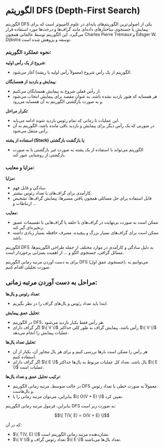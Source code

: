 # الگوریتم DFS (Depth-First Search)

الگوریتم DFS یکی از اصولی‌ترین الگوریتم‌های پایه‌ای در علوم کامپیوتر است که برای پیمایش یا جستجوی ساختارهای داده‌ای مانند گراف‌ها و درخت‌ها مورد استفاده قرار می‌گیرد. این الگوریتم توسط عالمانی همچون Charles Pierre Trémaux و Edsger W. Dijkstra توسعه و پژوهش شده است.

### نحوه عملکرد الگوریتم:

 **شروع از یک رأس اولیه**:
   - الگوریتم از یک رأس شروع (معمولاً رأس اولیه یا ریشه) آغاز می‌شود.

 **پیمایش و بازدید از همسایگان**:
   - از رأس فعلی شروع به پیمایش همسایگان می‌کنیم.
   - هر همسایه که هنوز بازدید نشده باشد، به عنوان مقصد برای پیمایش انتخاب می‌شود و به صورت بازگشتی الگوریتم به آن همسایه می‌رود.

 **تکرار مراحل**:
   - این عملیات تا زمانی که تمام رئوس بازدید شوند ادامه می‌یابد.
   - در صورتی که یک رأس دیگر برای پیمایش و بازدید باقی مانده باشد، الگوریتم به آن رأس منتقل می‌شود.

 **استفاده از پشته (Stack) یا بازگشت بازگشتی**:
   - الگوریتم می‌تواند با استفاده از یک پشته به صورت غیر بازگشتی یا به صورت بازگشتی از روشنایی عبور کند.

### مزایا و معایب:

**مزایا:**
- سادگی و قابل فهم.
- کارآمدی برای گراف‌های با تعداد رئوس بیشتر.
- قابل استفاده برای حل مسائلی همچون یافتن مسیرها، پیمایش گراف‌ها، تشخیص ارتباطات و ...

**معایب:**
- ممکن است به صورت بی‌نهایت در گراف‌های با حلقه یا گراف‌هایی با تقسیمات عمیق زنجیره‌ای گیر کند.
- ممکن است برای گراف‌های بسیار بزرگ و پیچیده، مصرف حافظه بسیار زیادی داشته باشد.

الگوریتم DFS به دلیل سادگی و کارآمدی در موارد مختلف از جمله طراحی الگوریتم‌ها، مسائل گرافی، جستجوی الگو و ... از اهمیت بسزایی برخوردار است.

برای به دست آوردن مرتبه زمانی الگوریتم DFS (جستجوی عمق اول)، می‌توانیم به صورت تحلیلی اقدام کنیم.

## مراحل به دست آوردن مرتبه زمانی:

 **تعداد رئوس و یال‌ها**:
   - ابتدا باید تعداد رئوس و یال‌های گراف را در نظر بگیریم.

 **تحلیل عمق پیمایش**:
   - در الگوریتم DFS، هر رأس فقط یکبار بازدید می‌شود.
   - اگر گراف دارای $\( V \)$ رأس باشد، پیمایش گراف به طور کلی حداکثر $\( V \)$ عملیات پیمایش را انجام می‌دهد.
   
**تحلیل تعداد یال‌ها**:
   - هر رأس را ممکن است بارها بررسی کنیم و برای هر یال مجاور آن، یکبار از آن استفاده کنیم.
   - اگر گراف دارای $\( E \)$ یال باشد، تعداد کل عملیات مربوط به یال‌ها حداکثر $\( E \)$ عملیات است.
   
**ترکیب تحلیل عمق و تعداد یال‌ها**:
   - در حالت متوسط، مرتبه زمانی الگوریتم DFS معمولاً به صورت خطی با تعداد رئوس و یال‌هاست.
   - بنابراین، می‌توان مرتبه زمانی را با $\( O(V + E) \)$ تعیین کرد.

بنابراین، فرمول مرتبه زمانی الگوریتم DFS به صورت زیر است:

$$\[ T(V, E) = O(V + E) \]$$

که در آن:
- $\( T(V, E) \)$ نشان‌دهنده مرتبه زمانی الگوریتم است.
- $\( V \)$ تعداد رئوس گراف و $\( E \)$ تعداد یال‌ها می‌باشند.
